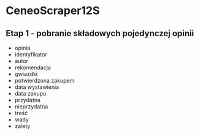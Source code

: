 # CeneoScraper12S
## Etap 1 - pobranie składowych pojedynczej opinii
- opinia
- identyfikator
- autor
- rekomendacja
- gwiazdki
- potwierdzona zakupem
- data wystawienia
- data zakupu
- przydatna
- nieprzydatna
- treść
- wady
- zalety